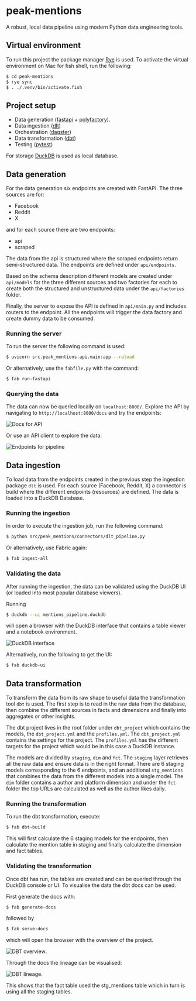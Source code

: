 # peak-mentions
A robust, local data pipeline using modern Python data engineering tools.

## Virtual environment
To run this project the package manager [Rye](https://rye.astral.sh) is used. To activate the virtual environment on Mac for fish shell, run the following:

```sh
$ cd peak-mentions
$ rye sync
$ . ./.venv/bin/activate.fish 
```

## Project setup
- Data generation ([fastapi](https://fastapi.tiangolo.com) + [polyfactory](https://polyfactory.litestar.dev/latest/)). 
- Data ingestion  ([dlt](https://dlthub.com))
- Orchestration ([dagster](https://dagster.io))
- Data transformation ([dbt](https://www.getdbt.com))
- Testing ([pytest](https://docs.pytest.org/en/stable/))

For storage [DuckDB](https://duckdb.org) is used as local database.

## Data generation
For the data generation six endpoints are created with FastAPI. The three sources are for:

- Facebook
- Reddit
- X

and for each source there are two endpoints:

- api
- scraped

The data from the api is structured where the scraped endpoints return semi-structured data. The endpoints are defined under `api/endpoints`.

Based on the schema description different models are created under `api/models` for the three different sources and two factories for each to create both the structured and unstructured data under the `api/factories` folder.

Finally, the server to expose the API is defined in `api/main.py` and includes routers to the endpoint. All the endpoints will trigger the data factory and create dummy data to be consumed.

### Running the server
To run the server the following command is used:

```bash
$ uvicorn src.peak_mentions.api.main:app --reload
```

Or alternatively, use the `fabfile.py` with the command:

```bash
$ fab run-fastapi
```

### Querying the data

The data can now be queried locally on `localhost:8000/`. Explore the API by navigating to `http://localhost:8000/docs` and try the endpoints:

![Docs for API](img/peakmention_swagger.png)

Or use an API client to explore the data:

![Endpoints for pipeline](img/peakmention_httpie.png)

## Data ingestion

To load data from the endpoints created in the previous step the ingestion package `dlt` is used. For each source (Facebook, Reddit, X) a connector is build where the different endpoints (resources) are defined. The data is loaded into a DuckDB Database.

### Running the ingestion
In order to execute the ingestion job, run the following command:

```bash
$ python src/peak_mentions/connectors/dlt_pipeline.py
```

Or alternatively, use Fabric again:

```bash
$ fab ingest-all
```

### Validating the data

After running the ingestion, the data can be validated using the DuckDB UI (or loaded into most popular database viewers).

Running

```bash
$ duckdb --ui mentions_pipeline.duckdb
```

will open a browser with the DuckDB interface that contains a table viewer and a notebook environment.

![DuckDB interface](img/duckdb_ui.png)

Alternatively, run the following to get the UI:

```bash
$ fab duckdb-ui
```

## Data transformation

To transform the data from its raw shape to useful data the transformation tool `dbt` is used. The first step is to read in the raw data from the database, then combine the different sources in facts and dimensions and finally into aggregates or other insights.

The dbt project lives in the root folder under `dbt_project` which contains the models, the `dbt_project.yml` and the `profiles.yml`. The `dbt_project.yml` contains the settings for the project. The `profiles.yml` has the different targets for the project which would be in this case a DuckDB instance.

The models are divided by `staging`, `dim` and `fct`. The `staging` layer retrieves all the raw data and ensure data is in the right format. There are 6 staging models corresponding to the 6 endpoints, and an additional `stg_mentions` that combines the data from the different models into a single model. The `dim` folder contains a author and platform dimension and under the `fct` folder the top URLs are calculated as well as the author likes daily.

### Running the transformation

To run the dbt transformation, execute:

```bash
$ fab dbt-build
```

This will first calculate the 6 staging models for the endpoints, then calculate the mention table in staging and finally calculate the dimension and fact tables.

### Validating the transformation

Once dbt has run, the tables are created and can be queried through the DuckDB console or UI. To visualise the data the dbt docs can be used.

First generate the docs with:

```bash
$ fab generate-docs
```

followed by

```bash
$ fab serve-docs
```

which will open the browser with the overview of the project.

![DBT overview](img/dbt_overview.png).

Through the docs the lineage can be visualised:

![DBT lineage](img/dbt_lineage.png).

This shows that the fact table used the stg_mentions table which in turn is using all the staging tables.
